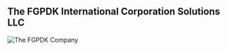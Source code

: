 ## The FGPDK International Corporation Solutions LLC
![The FGPDK Company](https://i.ibb.co/X5kVWxC/Frame-1695.png)
